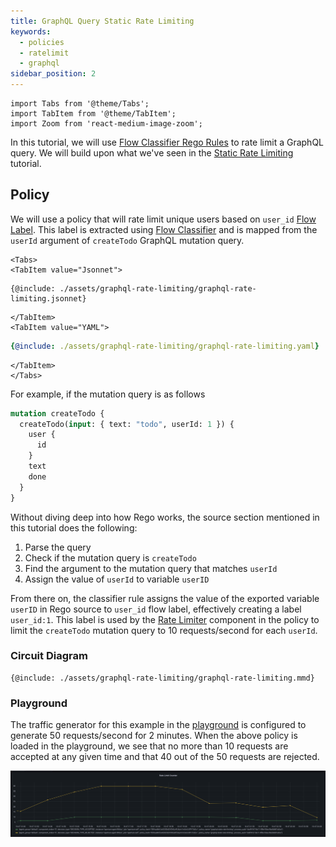 ```yaml
---
title: GraphQL Query Static Rate Limiting
keywords:
  - policies
  - ratelimit
  - graphql
sidebar_position: 2
---
```


```mdx-code-block
import Tabs from '@theme/Tabs';
import TabItem from '@theme/TabItem';
import Zoom from 'react-medium-image-zoom';
```

In this tutorial, we will use [Flow Classifier Rego Rules][rego-rules] to rate
limit a GraphQL query. We will build upon what we've seen in the
[Static Rate Limiting](static-rate-limiting.md) tutorial.

## Policy

We will use a policy that will rate limit unique users based on `user_id` [Flow
Label][flow-label]. This label is extracted using [Flow
Classifier][flow-classifier] and is mapped from the `userId` argument of
`createTodo` GraphQL mutation query.

```mdx-code-block
<Tabs>
<TabItem value="Jsonnet">
```

```jsonnet
{@include: ./assets/graphql-rate-limiting/graphql-rate-limiting.jsonnet}
```

```mdx-code-block
</TabItem>
<TabItem value="YAML">
```

```yaml
{@include: ./assets/graphql-rate-limiting/graphql-rate-limiting.yaml}
```

```mdx-code-block
</TabItem>
</Tabs>
```

For example, if the mutation query is as follows

```graphql
mutation createTodo {
  createTodo(input: { text: "todo", userId: 1 }) {
    user {
      id
    }
    text
    done
  }
}
```

Without diving deep into how Rego works, the source section mentioned in this
tutorial does the following:

1. Parse the query
2. Check if the mutation query is `createTodo`
3. Find the argument to the mutation query that matches `userId`
4. Assign the value of `userId` to variable `userID`

From there on, the classifier rule assigns the value of the exported variable
`userID` in Rego source to `user_id` flow label, effectively creating a label
`user_id:1`. This label is used by the [Rate Limiter][rate-limiter] component in
the policy to limit the `createTodo` mutation query to 10 requests/second for
each `userId`.

### Circuit Diagram

```mermaid
{@include: ./assets/graphql-rate-limiting/graphql-rate-limiting.mmd}
```

### Playground

The traffic generator for this example in the
[playground](/get-started/playground.md) is configured to generate 50
requests/second for 2 minutes. When the above policy is loaded in the
playground, we see that no more than 10 requests are accepted at any given time
and that 40 out of the 50 requests are rejected.

<Zoom>

![GraphQL Status Rate Limiting](./assets/graphql-rate-limiting/graphql-rate-limiting-counter.png)

</Zoom>

[rego-rules]: ../../concepts/flow-control/flow-classifier#rego
[flow-label]: ../../concepts/flow-control/flow-label.md
[flow-classifier]: ../../concepts/flow-control/flow-classifier.md
[rate-limiter]: ../../concepts/flow-control/rate-limiter
